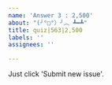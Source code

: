 ```yaml
---
name: 'Answer 3 : 2,500'
about: "(╯°□°）╯︵ ┻━┻"
title: quiz|563|2,500
labels: ''
assignees: ''

---
```


Just click 'Submit new issue'.
